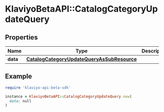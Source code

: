 # KlaviyoBetaAPI::CatalogCategoryUpdateQuery

## Properties

| Name | Type | Description | Notes |
| ---- | ---- | ----------- | ----- |
| **data** | [**CatalogCategoryUpdateQueryAsSubResource**](CatalogCategoryUpdateQueryAsSubResource.md) |  |  |

## Example

```ruby
require 'klaviyo-api-beta-sdk'

instance = KlaviyoBetaAPI::CatalogCategoryUpdateQuery.new(
  data: null
)
```

